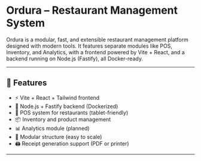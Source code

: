 # Ordura – Restaurant Management System

Ordura is a modular, fast, and extensible restaurant management platform designed with modern tools. It features separate modules like POS, Inventory, and Analytics, with a frontend powered by Vite + React, and a backend running on Node.js (Fastify), all Docker-ready.

---

## 🧩 Features

- ⚡ Vite + React + Tailwind frontend
- 🧱 Node.js + Fastify backend (Dockerized)
- 🧾 POS system for restaurants (tablet-friendly)
- 📦 Inventory and product management
- 📊 Analytics module (planned)
- 🧠 Modular structure (easy to scale)
- 🖨️ Receipt generation support (PDF or printer)

---
